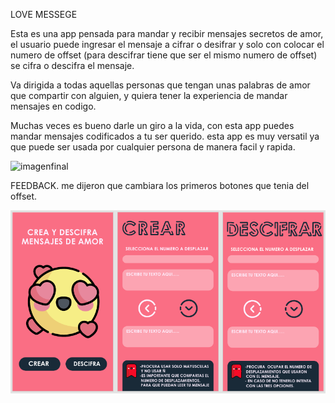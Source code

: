 LOVE MESSEGE

Esta es una app pensada para mandar y recibir mensajes secretos de amor, el usuario puede ingresar el mensaje a cifrar o desifrar y solo con colocar el numero de offset (para descifrar tiene que ser el mismo numero de offset) se cifra o descifra el mensaje.


Va dirigida a todas aquellas personas que tengan unas palabras de amor que compartir con alguien, y quiera tener la experiencia de mandar mensajes en codigo.

Muchas veces es bueno darle un giro a la vida, con esta app puedes mandar mensajes codificados a tu ser querido. esta app es muy versatil ya que puede ser usada por cualquier persona de manera facil y rapida.

![imagenfinal](img/boceto.png)

FEEDBACK. me dijeron que cambiara los primeros botones que tenia del offset.

![imagenfinal](img/pantallas.png)